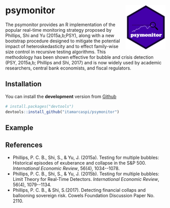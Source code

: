 
<!-- README.md is generated from README.Rmd. Please edit that file -->
psymonitor <img src="man/figures/logo.png" align="right" height=140/>
=====================================================================

The psymonitor provides an R implementation of the popular real-time monitoring strategy proposed by Phillips, Shi and Yu (2015a,b;PSY), along with a new bootstrap procedure designed to mitigate the potential impact of heteroskedasticity and to effect family-wise size control in recursive testing algorithms. This methodology has been shown effective for bubble and crisis detection (PSY, 2015a,b; Phillips and Shi, 2017) and is now widely used by academic researchers, central bank economists, and fiscal regulators.

Installation
------------

You can install the **development** version from [Github](https://github.com/itamarcaspi/psymonitor/)

``` r
# install.packages("devtools")
devtools::install_github("itamarcaspi/psymonitor")
```

Example
-------

References
----------

-   Phillips, P. C. B., Shi, S., & Yu, J. (2015a). Testing for multiple bubbles: Historical episodes of exuberance and collapse in the S&P 500. *International Economic Review*, 56(4), 1034--1078.
-   Phillips, P. C. B., Shi, S., & Yu, J. (2015b). Testing for multiple bubbles: Limit Theory for Real-Time Detectors. *International Economic Review*, 56(4), 1079--1134.
-   Phillips, P. C. B., & Shi, S.(2017). Detecting financial collaps and ballooning sovereign risk. Cowels Foundation Discussion Paper No. 2110.
